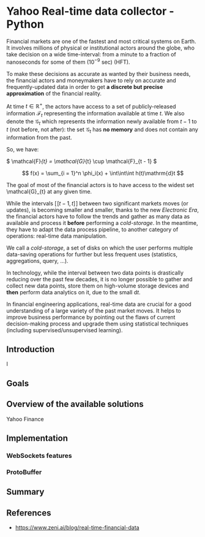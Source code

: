 # Yahoo Real-time data collector - Python



Financial markets are one of the fastest and most critical systems on Earth. 
It involves millions of physical or institutional actors around the globe, who take decision
on a wide time-interval: from a minute to a fraction of nanoseconds for some of them ($10^{-9}$ sec) (HFT).

To make these decisions as accurate as wanted by their business needs, the financial actors and moneymakers have
to rely on accurate and frequently-updated data in order to get **a discrete but precise approximation** of the financial reality.

At time $t \in \mathbb{R}^+$, the actors have access to a set of publicly-released information $\mathcal{F}_t$ representing
the information available at time $t$. 
We also denote the $\mathcal{G}_t$ which represents the information newly available from $t - 1$ to $t$ 
(not before, not after): the set $\mathcal{G}_t$ has **no memory** and does not contain any information from the past.

So, we have:


$
\mathcal{F}_{t} = \mathcal{G}_{t} \cup \mathcal{F}_{t - 1}
$


$$
f(x) = \sum_{i = 1}^n \phi_i(x) + \int\int\int h(t)\mathrm{d}t
$$

The goal of most of the financial actors is to have access to the widest set \mathcal{G}_{t} at any given time.


While the intervals $[\![ t - 1, t ]\!]$ between two significant markets moves (or updates), is becoming smaller and smaller,
thanks to the new *Electronic Era*, the financial actors have to follow the trends and gather as many data as available 
and process it **before** performing a *cold-storage*. In the meantime, they have to adapt the data process pipeline, to
another category of operations: real-time data manipulation.

We call a *cold-storage*, a set of disks on which the user performs multiple data-saving operations for further but less frequent uses
(statistics, aggregations, query, ...).

In technology, while the interval between two data points is drastically reducing over the past few decades, 
it is no longer possible to gather and collect new data points, store them on high-volume storage devices and **then**
perform data analytics on it, due to the small $\mathrm{d}t$.

In financial engineering applications, real-time data are crucial for a good understanding of a 
large variety of the past market moves. It helps to improve business performance by pointing out 
the flaws of current decision-making process and upgrade them using statistical
techniques (including supervised/unsupervised learning).

## Introduction

I


## Goals


## Overview of the available solutions


Yahoo Finance

## Implementation

### WebSockets features

### ProtoBuffer


## Summary


## References

- https://www.zeni.ai/blog/real-time-financial-data